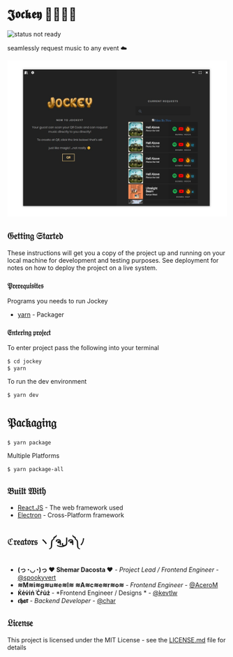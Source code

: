 # 𝕵𝖔𝖈𝖐𝖊𝖞 💃🏾👏🏾
![status not ready](https://img.shields.io/badge/status-not%20ready-red.svg)

seamlessly request music to any event ☁️

![screenshot of jockey](screenshot.jpg)

## 𝔊𝔢𝔱𝔱𝔦𝔫𝔤 𝔖𝔱𝔞𝔯𝔱𝔢𝔡

These instructions will get you a copy of the project up and running on your local machine for development and testing purposes. See deployment for notes on how to deploy the project on a live system.

### 𝔓𝔯𝔢𝔯𝔢𝔮𝔲𝔦𝔰𝔦𝔱𝔢𝔰

Programs you needs to run Jockey

* [yarn](https://yarnpkg.com/en/) - Packager

### 𝔈𝔫𝔱𝔢𝔯𝔦𝔫𝔤 𝔭𝔯𝔬𝔧𝔢𝔠𝔱

To enter project pass the following into your terminal

```
$ cd jockey
$ yarn
```
To run the dev environment

```
$ yarn dev
```

# 𝔓𝔞𝔠𝔨𝔞𝔤𝔦𝔫𝔤

```
$ yarn package
```
Multiple Platforms

```
$ yarn package-all
```

## 𝔅𝔲𝔦𝔩𝔱 𝔚𝔦𝔱𝔥

* [React.JS](https://reactjs.org/) - The web framework used
* [Electron](https://electronjs.org/) - Cross-Platform framework


## ℭ𝔯𝔢𝔞𝔱𝔬𝔯𝔰 ヽ༼ຈل͜ຈ༽ﾉ
* **(っ◔◡◔)っ ♥ Shemar Dacosta ♥** - *Project Lead / Frontend Engineer* - [@spookyvert](https://github.com/spookyvert)
* **≋M≋i≋g≋u≋e≋l≋ ≋A≋c≋e≋r≋o≋** - *Frontend Engineer* - [@AceroM](https://github.com/AceroM)
* **K̾e̾v̾i̾n̾ ̾C̾r̾u̾z̾** - *Frontend Engineer / Designs * - [@kevtlw](https://github.com/KevTLW)
* **𝖈𝖍𝖆𝖗** - *Backend Developer* - [@char](https://github.com/char)

## 𝔏𝔦𝔠𝔢𝔫𝔰𝔢

This project is licensed under the MIT License - see the [LICENSE.md](LICENSE.md) file for details
